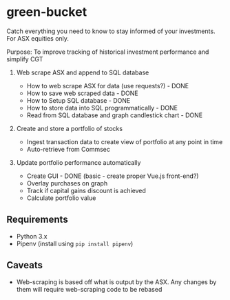 # green-bucket
Catch everything you need to know to stay informed of your investments.
For ASX equities only.

Purpose: To improve tracking of historical investment performance and simplify CGT

1. Web scrape ASX and append to SQL database
    - How to web scrape ASX for data (use requests?) - DONE
    - How to save web scraped data - DONE
    - How to Setup SQL database - DONE
    - How to store data into SQL programmatically - DONE
    - Read from SQL database and graph candlestick chart - DONE

2. Create and store a portfolio of stocks
    - Ingest transaction data to create view of portfolio at any point in time
    - Auto-retrieve from Commsec

3. Update portfolio performance automatically
    - Create GUI - DONE (basic - create proper Vue.js front-end?)
    - Overlay purchases on graph
    - Track if capital gains discount is achieved
    - Calculate portfolio value

## Requirements
- Python 3.x
- Pipenv (install using `pip install pipenv`)

## Caveats
- Web-scraping is based off what is output by the ASX. Any changes by them will require web-scraping code to be rebased